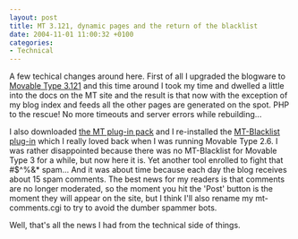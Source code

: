 ```yaml
---
layout: post
title: MT 3.121, dynamic pages and the return of the blacklist
date: 2004-11-01 11:00:32 +0100
categories:
- Technical
---
```

A few techical changes around here. First of all I upgraded the blogware to <a href="http://www.movabletype.org/news/2004/10/movable_type_312_release.shtml">Movable Type 3.121</a> and this time around I took my time and dwelled a little into the docs on the MT site and the result is that now with the exception of my blog index and feeds all the other pages are generated on the spot. PHP to the rescue! No more timeouts and server errors while rebuilding...

I also downloaded <a href="http://www.movabletype.org/developers_contest_plugin_pack_2004.shtml">the MT plug-in pack</a> and I re-installed the <a href="http://www.jayallen.org/projects/mt-blacklist/">MT-Blacklist plug-in</a> which I really loved back when I was running Movable Type 2.6. I was rather disappointed because there was no MT-Blacklist for Movable Type 3 for a while, but now here it is. Yet another tool enrolled to fight that #$^%&* spam... And it was about time because each day the blog receives about 15 spam comments. The best news for my readers is that comments are no longer moderated, so the moment you hit the 'Post' button is the moment they will appear on the site, but I think I'll also rename my mt-comments.cgi to try to avoid the dumber spammer bots.

Well, that's all the news I had from the technical side of things.
